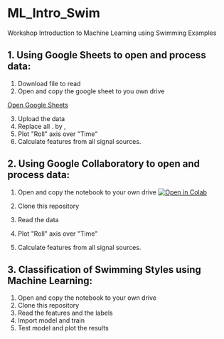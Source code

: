 # ML_Intro_Swim
Workshop Introduction to Machine Learning using Swimming Examples 

## 1. Using Google Sheets to open and process data:

1. Download file to read
2. Open and copy the google sheet to you own drive

[Open Google Sheets](https://docs.google.com/spreadsheets/d/1yIz6kJ5t19BigsNlHxu8BjBJWgoee4vm-rpZInNG0gE/edit?usp=sharing])

3. Upload the data
4. Replace all . by , 
5. Plot "Roll" axis over "Time"
6. Calculate features from all signal sources.

## 2. Using Google Collaboratory to open and process data:

1. Open and copy the notebook to your own drive
[![Open in Colab](https://colab.research.google.com/assets/colab-badge.svg)](https://colab.research.google.com/drive/1I1_dQ8sF3dFk3nE05YFVgCND_q-7l04u?usp=sharing)

3. Clone this repository
4. Read the data
5. Plot "Roll" axis over "Time"
6. Calculate features from all signal sources.

## 3. Classification of Swimming Styles using Machine Learning:

1. Open and copy the notebook to your own drive
2. Clone this repository
3. Read the features and the labels
4. Import model and train
5. Test model and plot the results
